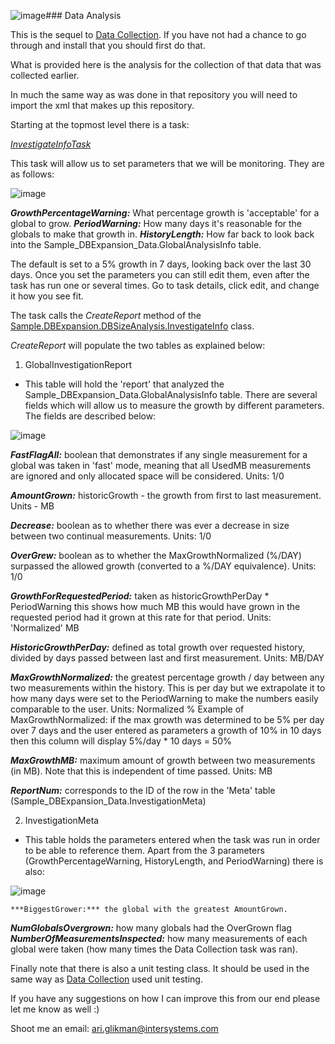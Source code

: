 ![image](https://github.com/Ari-Glikman/DataAnalysis/assets/73805987/60ea6ee3-ec64-4627-b920-558eb1a082d2)### Data Analysis

This is the sequel to [Data Collection](https://github.com/Ari-Glikman/DataCollection/blob/main/README.md#data-collection). If you have not had a chance to go through and install that you should first do that.

What is provided here is the analysis for the collection of that data that was collected earlier.

In much the same way as was done in that repository you will need to import the xml that makes up this repository. 

Starting at the topmost level there is a task:

*[InvestigateInfoTask](https://github.com/Ari-Glikman/DataAnalysis/blob/main/src/Sample/DBExpansion/Task/InvestigateInfoTask.cls)*

This task will allow us to set parameters that we will be monitoring. They are as follows:

![image](https://github.com/Ari-Glikman/DataAnalysis/assets/73805987/493ef16a-8c3d-4f4b-86a2-68a3f5d630c3)

***GrowthPercentageWarning:***	What percentage growth is 'acceptable' for a global to grow.
***PeriodWarning:*** How many days it's reasonable for the globals to make that growth in.
***HistoryLength:*** How far back to look back into the Sample_DBExpansion_Data.GlobalAnalysisInfo table.

The default is set to a 5% growth in 7 days, looking back over the last 30 days. Once you set the parameters you can still edit them, even after the task has run one or several times. Go to task details, click edit, and change it how you see fit.

The task calls the *CreateReport* method of the [Sample.DBExpansion.DBSizeAnalysis.InvestigateInfo](https://github.com/Ari-Glikman/DataAnalysis/blob/main/src/Sample/DBExpansion/DBSizeAnalysis/InvestigateInfo.cls) class. 

*CreateReport* will populate the two tables as explained below:

1) GlobalInvestigationReport
  - This table will hold the 'report' that analyzed the Sample_DBExpansion_Data.GlobalAnalysisInfo table. There are several fields which will allow us to measure the growth by different parameters. The fields are described below:

![image](https://github.com/Ari-Glikman/DataAnalysis/assets/73805987/d2a9179d-14ef-43f2-9a96-241034fd9095)


 ***FastFlagAll:*** boolean that demonstrates if any single measurement for a global was taken in 'fast' mode, meaning that all UsedMB measurements are ignored and only allocated space will be considered. Units: 1/0

 ***AmountGrown:*** historicGrowth - the growth from first to last measurement. Units - MB

 ***Decrease:*** boolean as to whether there was ever a decrease in size between two continual measurements. Units: 1/0
 
 ***OverGrew:*** boolean as to whether the MaxGrowthNormalized (%/DAY) surpassed the allowed growth (converted to a %/DAY equivalence). Units: 1/0
 
 ***GrowthForRequestedPeriod:*** taken as historicGrowthPerDay * PeriodWarning this shows how much MB this would have grown in the requested period had it grown at this rate for that period. Units: 'Normalized' MB 
 
 ***HistoricGrowthPerDay:*** defined as total growth over requested history, divided by days passed between last and first measurement. Units: MB/DAY  
 
 ***MaxGrowthNormalized:*** the greatest percentage growth / day  between any two measurements within the history. This is per day but we extrapolate it to how many days were set to the PeriodWarning to make the numbers easily comparable to the user.  Units: Normalized %
	                    Example of MaxGrowthNormalized: if the max growth was determined to be 5% per day over 7 days and the user entered as parameters a growth of 10% in 10 days then this column will display 5%/day * 10 days = 50% 
 
 ***MaxGrowthMB:*** maximum amount of growth between two measurements (in MB). Note that this is independent of time passed. Units: MB
 
 ***ReportNum:*** corresponds to the ID of the row in the 'Meta' table (Sample_DBExpansion_Data.InvestigationMeta)
			

2) InvestigationMeta
- This table holds the parameters entered when the task was run in order to be able to reference them. Apart from the 3 parameters  (GrowthPercentageWarning, HistoryLength, and PeriodWarning) there is also:   

![image](https://github.com/Ari-Glikman/DataAnalysis/assets/73805987/9db10ddc-2374-4729-b501-89d6382415b1)

  
    ***BiggestGrower:*** the global with the greatest AmountGrown.
   ***NumGlobalsOvergrown:*** how many globals had the OverGrown flag
   ***NumberOfMeasurementsInspected:*** how many measurements of each global were taken (how many times the Data Collection task was ran).

Finally note that there is also a unit testing class. It should be used in the same way as [Data Collection](https://github.com/Ari-Glikman/DataCollection/blob/main/README.md#data-collection) used unit testing.

If you have any suggestions on how I can improve this from our end please let me know as well :)

Shoot me an email: ari.glikman@intersystems.com
